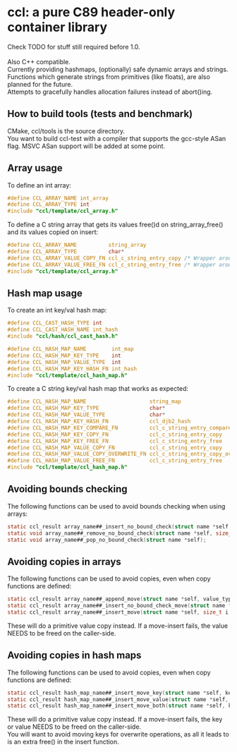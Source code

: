# ccl: a pure C89 header-only container library
Check TODO for stuff still required before 1.0. \
\
Also C++ compatible. \
Currently providing hashmaps, (optionally) safe dynamic arrays and strings. \
Functions which generate strings from primitives (like floats), are also planned for the future. \
Attempts to gracefully handles allocation failures instead of abort()ing.

## How to build tools (tests and benchmark)
CMake, ccl/tools is the source directory. \
You want to build ccl-test with a compiler that supports the gcc-style ASan flag. MSVC ASan support will be added at some point.

## Array usage
To define an int array:
```C
#define CCL_ARRAY_NAME int_array
#define CCL_ARRAY_TYPE int
#include "ccl/template/ccl_array.h"
```

To define a C string array that gets its values free()d on string_array_free() and its values copied on insert:
```C
#define CCL_ARRAY_NAME          string_array
#define CCL_ARRAY_TYPE          char*
#define CCL_ARRAY_VALUE_COPY_FN ccl_c_string_entry_copy /* Wrapper around CCL_STRDUP */
#define CCL_ARRAY_VALUE_FREE_FN ccl_c_string_entry_free /* Wrapper around free() */
#include "ccl/template/ccl_array.h"
```

## Hash map usage
To create an int key/val hash map:
```C
#define CCL_CAST_HASH_TYPE int
#define CCL_CAST_HASH_NAME int_hash
#include "ccl/hash/ccl_cast_hash.h"

#define CCL_HASH_MAP_NAME        int_map
#define CCL_HASH_MAP_KEY_TYPE    int
#define CCL_HASH_MAP_VALUE_TYPE  int
#define CCL_HASH_MAP_KEY_HASH_FN int_hash
#include "ccl/template/ccl_hash_map.h"
```

To create a C string key/val hash map that works as expected:
```C
#define CCL_HASH_MAP_NAME                    string_map
#define CCL_HASH_MAP_KEY_TYPE                char*
#define CCL_HASH_MAP_VALUE_TYPE              char*
#define CCL_HASH_MAP_KEY_HASH_FN             ccl_djb2_hash               /* Use ccl_djb2_hash_data for non-str-based hashing */
#define CCL_HASH_MAP_KEY_COMPARE_FN          ccl_c_string_entry_compare  /* Wrapper around strcmp */
#define CCL_HASH_MAP_KEY_COPY_FN             ccl_c_string_entry_copy     /* Wrapper around CCL_STRDUP */
#define CCL_HASH_MAP_KEY_FREE_FN             ccl_c_string_entry_free     /* Wrapper around free() */
#define CCL_HASH_MAP_VALUE_COPY_FN           ccl_c_string_entry_copy
#define CCL_HASH_MAP_VALUE_COPY_OVERWRITE_FN ccl_c_string_entry_copy_overwrite
#define CCL_HASH_MAP_VALUE_FREE_FN           ccl_c_string_entry_free
#include "ccl/template/ccl_hash_map.h"
```

## Avoiding bounds checking
The following functions can be used to avoid bounds checking when using arrays:
```C
static ccl_result array_name##_insert_no_bound_check(struct name *self, size_t i, value_type value);
static void array_name##_remove_no_bound_check(struct name *self, size_t i);
static void array_name##_pop_no_bound_check(struct name *self);
```

## Avoiding copies in arrays
The following functions can be used to avoid copies, even when copy functions are defined:
```C
static ccl_result array_name##_append_move(struct name *self, value_type value);
static ccl_result array_name##_insert_no_bound_check_move(struct name *self, size_t i, value_type value);
static ccl_result array_name##_insert_move(struct name *self, size_t i, value_type value);
```
These will do a primitive value copy instead. If a move-insert fails, the value NEEDS to be freed on the caller-side.

## Avoiding copies in hash maps
The following functions can be used to avoid copies, even when copy functions are defined:
```C
static ccl_result hash_map_name##_insert_move_key(struct name *self, key_type key, value_type value);
static ccl_result hash_map_name##_insert_move_value(struct name *self, key_type key, value_type value);
static ccl_result hash_map_name##_insert_move_both(struct name *self, key_type key, value_type value);
```
These will do a primitive value copy instead. If a move-insert fails, the key or value NEEDS to be freed on the caller-side. \
You will want to avoid moving keys for overwrite operations, as all it leads to is an extra free() in the insert function.
